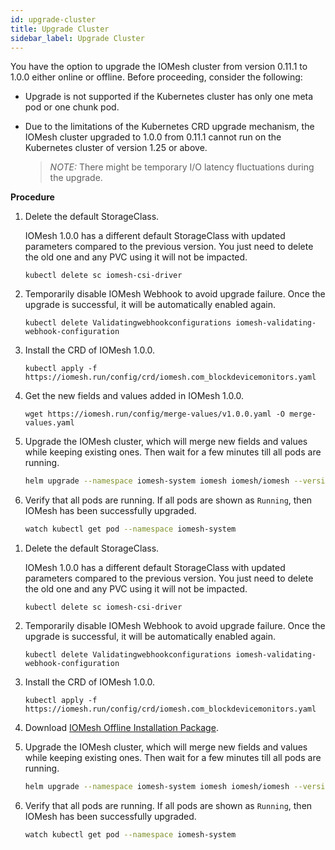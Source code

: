 ```yaml
---
id: upgrade-cluster
title: Upgrade Cluster  
sidebar_label: Upgrade Cluster
---
```


You have the option to upgrade the IOMesh cluster from version 0.11.1 to 1.0.0 either online or offline. Before proceeding, consider the following:
- Upgrade is not supported if the Kubernetes cluster has only one meta pod or one chunk pod.
- Due to the limitations of the Kubernetes CRD upgrade mechanism, the IOMesh cluster upgraded to 1.0.0 from 0.11.1 cannot run on the Kubernetes cluster of version 1.25 or above.

    > _NOTE:_
    > There might be temporary I/O latency fluctuations during the upgrade.

**Procedure**
<!--DOCUSAURUS_CODE_TABS-->
<!--Online Upgrade-->

1. Delete the default StorageClass. 

    IOMesh 1.0.0 has a different default StorageClass with updated parameters compared to the previous version. You just need to delete the old one and any PVC using it will not be impacted.

    ```shell
    kubectl delete sc iomesh-csi-driver
    ```
2. Temporarily disable IOMesh Webhook to avoid upgrade failure. Once the upgrade is successful, it will be automatically enabled again.

    ```shell
    kubectl delete Validatingwebhookconfigurations iomesh-validating-webhook-configuration
    ```
3. Install the CRD of IOMesh 1.0.0. 

    ```shell
    kubectl apply -f https://iomesh.run/config/crd/iomesh.com_blockdevicemonitors.yaml
    ```
4. Get the new fields and values added in IOMesh 1.0.0.
    ```shell
    wget https://iomesh.run/config/merge-values/v1.0.0.yaml -O merge-values.yaml
    ```
5. Upgrade the IOMesh cluster, which will merge new fields and values while keeping existing ones. Then wait for a few minutes till all pods are running.

    ```bash
    helm upgrade --namespace iomesh-system iomesh iomesh/iomesh --version v1.0.0
    ```
6. Verify that all pods are running. If all pods are shown as `Running`, then IOMesh has been successfully upgraded.
    ```bash
    watch kubectl get pod --namespace iomesh-system
    ```

<!--Offline Upgrade-->
1. Delete the default StorageClass. 

    IOMesh 1.0.0 has a different default StorageClass with updated parameters compared to the previous version. You just need to delete the old one and any PVC using it will not be impacted.

    ```shell
    kubectl delete sc iomesh-csi-driver
    ```

2. Temporarily disable IOMesh Webhook to avoid upgrade failure. Once the upgrade is successful, it will be automatically enabled again.

    ```shell
    kubectl delete Validatingwebhookconfigurations iomesh-validating-webhook-configuration
    ```
3. Install the CRD of IOMesh 1.0.0.

    ```shell
    kubectl apply -f https://iomesh.run/config/crd/iomesh.com_blockdevicemonitors.yaml
    ```
4. Download [IOMesh Offline Installation Package](https://download.smartx.com/iomesh-offline-v0.11.1.tgz).

5. Upgrade the IOMesh cluster, which will merge new fields and values while keeping existing ones. Then wait for a few minutes till all pods are running.

    ```bash
    helm upgrade --namespace iomesh-system iomesh iomesh/iomesh --version v1.0.0
    ```
6. Verify that all pods are running. If all pods are shown as `Running`, then IOMesh has been successfully upgraded.
    ```bash
    watch kubectl get pod --namespace iomesh-system
    ```
<!--END_DOCUSAURUS_CODE_TABS-->
